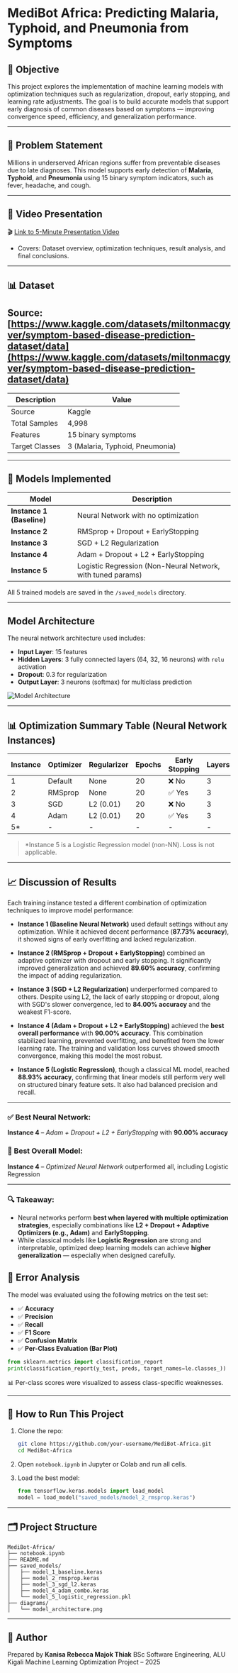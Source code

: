 
# MediBot Africa: Predicting Malaria, Typhoid, and Pneumonia from Symptoms

## 🎯 Objective
This project explores the implementation of machine learning models with optimization techniques such as regularization, dropout, early stopping, and learning rate adjustments. The goal is to build accurate models that support early diagnosis of common diseases based on symptoms — improving convergence speed, efficiency, and generalization performance.

---

## 📌 Problem Statement
Millions in underserved African regions suffer from preventable diseases due to late diagnoses. This model supports early detection of **Malaria**, **Typhoid**, and **Pneumonia** using 15 binary symptom indicators, such as fever, headache, and cough.

---

## 🎥 Video Presentation

🎬 [Link to 5-Minute Presentation Video](https://drive.google.com/file/d/1wp178XsKSNzvfhy45Y8bEMFU6PnUQKXw/view?usp=sharing)

* Covers: Dataset overview, optimization techniques, result analysis, and final conclusions.

---


## 📊 Dataset

## Source: [https://www.kaggle.com/datasets/miltonmacgyver/symptom-based-disease-prediction-dataset/data](https://www.kaggle.com/datasets/miltonmacgyver/symptom-based-disease-prediction-dataset/data)

| Description     | Value                                |
|------------------|--------------------------------------|
| Source           | Kaggle              |
| Total Samples    | 4,998                                |
| Features         | 15 binary symptoms                   |
| Target Classes   | 3 (Malaria, Typhoid, Pneumonia)      |

---

## 🧪 Models Implemented

| Model                     | Description                                                   |
|---------------------------|---------------------------------------------------------------|
| **Instance 1 (Baseline)** | Neural Network with no optimization                           |
| **Instance 2**            | RMSprop + Dropout + EarlyStopping                             |
| **Instance 3**            | SGD + L2 Regularization                                       |
| **Instance 4**            | Adam + Dropout + L2 + EarlyStopping                           |
| **Instance 5**            | Logistic Regression (Non-Neural Network, with tuned params)   |

All 5 trained models are saved in the `/saved_models` directory.

---

##  Model Architecture

The neural network architecture used includes:
- **Input Layer**: 15 features
- **Hidden Layers**: 3 fully connected layers (64, 32, 16 neurons) with `relu` activation
- **Dropout**: 0.3 for regularization
- **Output Layer**: 3 neurons (softmax) for multiclass prediction

![Model Architecture](./diagrams/model_architecture.png)


---

## 📊 Optimization Summary Table (Neural Network Instances)

| Instance | Optimizer  | Regularizer | Epochs | Early Stopping | Layers | Dropout | Learning Rate | Accuracy | Loss    | F1 Score | Recall | Precision |
|----------|------------|-------------|--------|----------------|--------|---------|----------------|----------|---------|----------|--------|-----------|
| 1        | Default    | None        | 20     | ❌ No           | 3      | ❌ No    | -              | 0.8773   | ~0.38   | 0.8772   | 0.8773 | 0.8775    |
| 2        | RMSprop    | None        | 20     | ✅ Yes          | 3      | ✅ 0.3   | 0.001          | 0.8960   | ~0.31   | 0.8958   | 0.8960 | 0.8961    |
| 3        | SGD        | L2 (0.01)   | 20     | ❌ No           | 3      | ❌ No    | 0.001          | 0.8400   | ~0.48   | 0.8390   | 0.8400 | 0.8413    |
| 4        | Adam       | L2 (0.01)   | 20     | ✅ Yes          | 3      | ✅ 0.3   | 0.0005         | 0.9000   | ~0.29   | 0.8997   | 0.9000 | 0.9003    |
| 5*       | -          | -           | -      | -              | -      | -       | -              | 0.8893   | N/A     | 0.8890   | 0.8893 | 0.8892    |

> *Instance 5 is a Logistic Regression model (non-NN). Loss is not applicable.


---




## 📈 Discussion of Results

Each training instance tested a different combination of optimization techniques to improve model performance:

- **Instance 1 (Baseline Neural Network)** used default settings without any optimization. While it achieved decent performance (**87.73% accuracy**), it showed signs of early overfitting and lacked regularization.

- **Instance 2 (RMSprop + Dropout + EarlyStopping)** combined an adaptive optimizer with dropout and early stopping. It significantly improved generalization and achieved **89.60% accuracy**, confirming the impact of adding regularization.

- **Instance 3 (SGD + L2 Regularization)** underperformed compared to others. Despite using L2, the lack of early stopping or dropout, along with SGD's slower convergence, led to **84.00% accuracy** and the weakest F1-score.

- **Instance 4 (Adam + Dropout + L2 + EarlyStopping)** achieved the **best overall performance** with **90.00% accuracy**. This combination stabilized learning, prevented overfitting, and benefited from the lower learning rate. The training and validation loss curves showed smooth convergence, making this model the most robust.

- **Instance 5 (Logistic Regression)**, though a classical ML model, reached **88.93% accuracy**, confirming that linear models still perform very well on structured binary feature sets. It also had balanced precision and recall.

---

### ✅ Best Neural Network:
**Instance 4** – *Adam + Dropout + L2 + EarlyStopping* with **90.00% accuracy**

### 🥇 Best Overall Model:
**Instance 4** – *Optimized Neural Network* outperformed all, including Logistic Regression

---

### 🔍 Takeaway:

- Neural networks perform **best when layered with multiple optimization strategies**, especially combinations like **L2 + Dropout + Adaptive Optimizers (e.g., Adam)** and **EarlyStopping**.
- While classical models like **Logistic Regression** are strong and interpretable, optimized deep learning models can achieve **higher generalization** — especially when designed carefully.




## 🔬 Error Analysis

The model was evaluated using the following metrics on the test set:

- ✅ **Accuracy**
- ✅ **Precision**
- ✅ **Recall**
- ✅ **F1 Score**
- ✅ **Confusion Matrix**
- ✅ **Per-Class Evaluation (Bar Plot)**

```python
from sklearn.metrics import classification_report
print(classification_report(y_test, preds, target_names=le.classes_))
````

📊 Per-class scores were visualized to assess class-specific weaknesses.

---

## 💾 How to Run This Project

1. Clone the repo:

   ```bash
   git clone https://github.com/your-username/MediBot-Africa.git
   cd MediBot-Africa
   ```

2. Open `notebook.ipynb` in Jupyter or Colab and run all cells.

3. Load the best model:

   ```python
   from tensorflow.keras.models import load_model
   model = load_model("saved_models/model_2_rmsprop.keras")
   ```

---

## 🗂️ Project Structure

```
MediBot-Africa/
├── notebook.ipynb
├── README.md
├── saved_models/
│   ├── model_1_baseline.keras
│   ├── model_2_rmsprop.keras
│   ├── model_3_sgd_l2.keras
│   ├── model_4_adam_combo.keras
│   └── model_5_logistic_regression.pkl
├── diagrams/
│   └── model_architecture.png
```

---


## 🙌 Author

Prepared by **Kanisa Rebecca Majok Thiak**
BSc Software Engineering, ALU Kigali
Machine Learning Optimization Project – 2025



